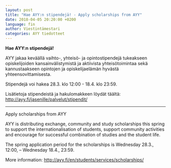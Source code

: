 ```yaml
---
layout: post
title: "Hae AYY:n stipendejä! - Apply scholarships from AYY"
date: 2018-04-05 20:20:00 +0200
language: fin
author: Viestintämestari
categories: AYY tiedotteet
---
```

**Hae AYY:n stipendejä!**

AYY jakaa keväällä vaihto-, yhteisö- ja opintostipendejä tukeakseen opiskelijoiden kansainvälistymistä ja aktiivista yhteisötoimintaa sekä kannustaakseen opintojen ja opiskelijaelämän hyvästä yhteensovittamisesta.

Stipendejä voi hakea 28.3. klo 12:00  - 18.4. klo 23:59.

Lisätietoja stipendeistä ja hakulomakkeen löydät täältä: <http://ayy.fi/jasenille/palvelut/stipendit/>

---

Apply scholarships from AYY

AYY is distributing exchange, community and study scholarships this spring to support the internationalisation of students, support community activities and encourage for successful combination of studies and the student life.

The spring application period for the scholarships is Wednesday 28.3., 12:00, – Wednesday 18.4., 23:59.

More information: <http://ayy.fi/en/students/services/scholarships/>